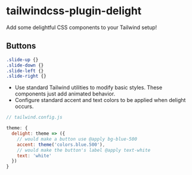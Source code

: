 # tailwindcss-plugin-delight

Add some delightful CSS components to your Tailwind setup!

## Buttons

```css
.slide-up {}
.slide-down {}
.slide-left {}
.slide-right {}
```

- Use standard Tailwind utilities to modify basic styles. These components just add animated behavior.
- Configure standard accent and text colors to be applied when delight occurs.

```javascript
// tailwind.config.js

theme: {
  delight: theme => ({
    // would make a button use @apply bg-blue-500
    accent: theme('colors.blue.500'),
    // would make the button's label @apply text-white
    text: 'white'
  })
}
```
